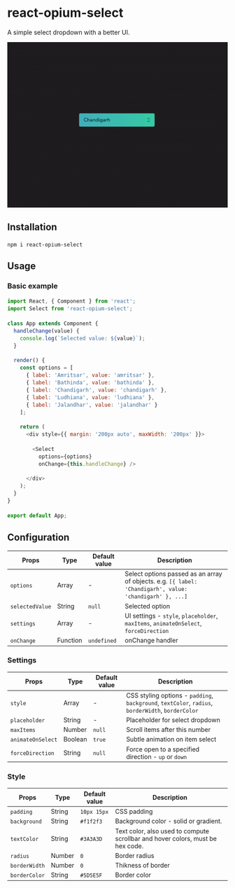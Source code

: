 # react-opium-select
A simple select dropdown with a better UI.

<img src="https://github.com/pb03/react-opium-select/raw/master/demo.gif" width="680" alt="Demo">

## Installation
```npm i react-opium-select```

## Usage

### Basic example
```js
import React, { Component } from 'react';
import Select from 'react-opium-select';

class App extends Component {
  handleChange(value) {
    console.log(`Selected value: ${value}`);
  }

  render() {
    const options = [
      { label: 'Amritsar', value: 'amritsar' },
      { label: 'Bathinda', value: 'bathinda' },
      { label: 'Chandigarh', value: 'chandigarh' },
      { label: 'Ludhiana', value: 'ludhiana' },
      { label: 'Jalandhar', value: 'jalandhar' }
    ];

    return (
      <div style={{ margin: '200px auto', maxWidth: '200px' }}>

        <Select
          options={options}
          onChange={this.handleChange} />

      </div>
    );
  }
}

export default App;
```

## Configuration
| Props | Type | Default value | Description |
|---|---|---|---|
| `options` | Array | - | Select options passed as an array of objects. e.g. `[{ label: 'Chandigarh', value: 'chandigarh' }, ...]`
| `selectedValue` | String | `null` | Selected option |
| `settings` | Array | - | UI settings - `style`, `placeholder`, `maxItems`, `animateOnSelect`, `forceDirection` |
| `onChange` | Function | `undefined` | onChange handler

### Settings
| Props | Type | Default value | Description |
|---|---|---|---|
| `style` | Array | - | CSS styling options - `padding`, `background`, `textColor`, `radius`, `borderWidth`, `borderColor` |
| `placeholder` | String | - | Placeholder for select dropdown |
| `maxItems` | Number | `null` | Scroll items after this number |
| `animateOnSelect` | Boolean | `true` | Subtle animation on item select |
| `forceDirection` | String | `null` | Force open to a specified direction - `up` or `down` |

### Style
| Props | Type | Default value | Description |
|---|---|---|---|
| `padding` | String | `10px 15px` | CSS padding |
| `background` | String | `#f1f2f3` | Background color - solid or gradient. |
| `textColor` | String | `#3A3A3D` | Text color, also used to compute scrollbar and hover colors, must be hex code. |
| `radius` | Number | `0` | Border radius |
| `borderWidth` | Number | `0` | Thikness of border |
| `borderColor` | String | `#5D5E5F` | Border color |

